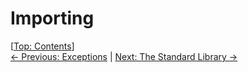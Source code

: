 # Importing #

\[[Top: Contents](./index.md)\]  
[← Previous: Exceptions](./exceptions.md) | [Next: The Standard Library →](./the-standard-library.md)
